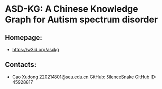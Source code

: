 ASD-KG: A Chinese Knowledge Graph for Autism spectrum disorder
=======

## Homepage:
* https://w3id.org/asdkg

## Contacts:
* Cao Xudong <220214801@seu.edu.cn>
GitHub: [SilenceSnake](https://github.com/SilenceSnake)
GitHub ID: 45928817
